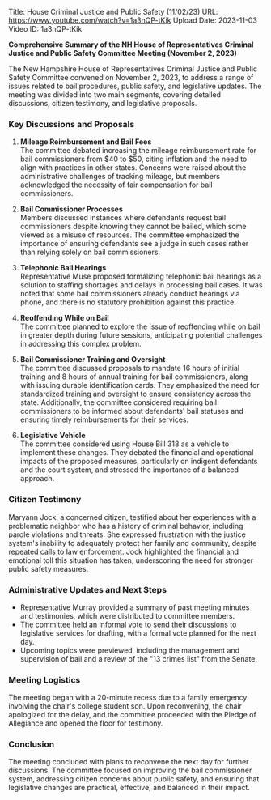 Title: House Criminal Justice and Public Safety (11/02/23)
URL: https://www.youtube.com/watch?v=1a3nQP-tKik
Upload Date: 2023-11-03
Video ID: 1a3nQP-tKik

**Comprehensive Summary of the NH House of Representatives Criminal Justice and Public Safety Committee Meeting (November 2, 2023)**

The New Hampshire House of Representatives Criminal Justice and Public Safety Committee convened on November 2, 2023, to address a range of issues related to bail procedures, public safety, and legislative updates. The meeting was divided into two main segments, covering detailed discussions, citizen testimony, and legislative proposals.

### **Key Discussions and Proposals**

1. **Mileage Reimbursement and Bail Fees**  
   The committee debated increasing the mileage reimbursement rate for bail commissioners from $40 to $50, citing inflation and the need to align with practices in other states. Concerns were raised about the administrative challenges of tracking mileage, but members acknowledged the necessity of fair compensation for bail commissioners.

2. **Bail Commissioner Processes**  
   Members discussed instances where defendants request bail commissioners despite knowing they cannot be bailed, which some viewed as a misuse of resources. The committee emphasized the importance of ensuring defendants see a judge in such cases rather than relying solely on bail commissioners.

3. **Telephonic Bail Hearings**  
   Representative Muse proposed formalizing telephonic bail hearings as a solution to staffing shortages and delays in processing bail cases. It was noted that some bail commissioners already conduct hearings via phone, and there is no statutory prohibition against this practice.

4. **Reoffending While on Bail**  
   The committee planned to explore the issue of reoffending while on bail in greater depth during future sessions, anticipating potential challenges in addressing this complex problem.

5. **Bail Commissioner Training and Oversight**  
   The committee discussed proposals to mandate 16 hours of initial training and 8 hours of annual training for bail commissioners, along with issuing durable identification cards. They emphasized the need for standardized training and oversight to ensure consistency across the state. Additionally, the committee considered requiring bail commissioners to be informed about defendants' bail statuses and ensuring timely reimbursements for their services.

6. **Legislative Vehicle**  
   The committee considered using House Bill 318 as a vehicle to implement these changes. They debated the financial and operational impacts of the proposed measures, particularly on indigent defendants and the court system, and stressed the importance of a balanced approach.

### **Citizen Testimony**

Maryann Jock, a concerned citizen, testified about her experiences with a problematic neighbor who has a history of criminal behavior, including parole violations and threats. She expressed frustration with the justice system's inability to adequately protect her family and community, despite repeated calls to law enforcement. Jock highlighted the financial and emotional toll this situation has taken, underscoring the need for stronger public safety measures.

### **Administrative Updates and Next Steps**

- Representative Murray provided a summary of past meeting minutes and testimonies, which were distributed to committee members.
- The committee held an informal vote to send their discussions to legislative services for drafting, with a formal vote planned for the next day.
- Upcoming topics were previewed, including the management and supervision of bail and a review of the "13 crimes list" from the Senate.

### **Meeting Logistics**

The meeting began with a 20-minute recess due to a family emergency involving the chair's college student son. Upon reconvening, the chair apologized for the delay, and the committee proceeded with the Pledge of Allegiance and opened the floor for testimony.

### **Conclusion**

The meeting concluded with plans to reconvene the next day for further discussions. The committee focused on improving the bail commissioner system, addressing citizen concerns about public safety, and ensuring that legislative changes are practical, effective, and balanced in their impact.